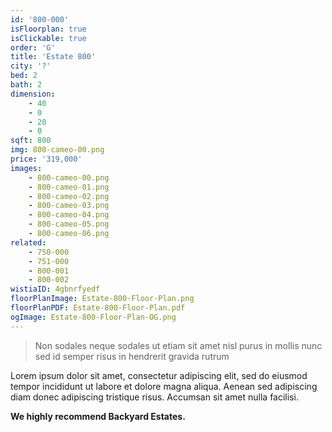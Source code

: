 ```yaml
---
id: '800-000'
isFloorplan: true
isClickable: true
order: 'G'
title: 'Estate 800'
city: '?'
bed: 2
bath: 2
dimension:
    - 40
    - 0
    - 20
    - 0
sqft: 800
img: 800-cameo-00.png
price: '319,000'
images:
    - 800-cameo-00.png
    - 800-cameo-01.png
    - 800-cameo-02.png
    - 800-cameo-03.png
    - 800-cameo-04.png
    - 800-cameo-05.png
    - 800-cameo-06.png
related:
    - 750-000
    - 751-000
    - 800-001
    - 800-002
wistiaID: 4gbnrfyedf
floorPlanImage: Estate-800-Floor-Plan.png
floorPlanPDF: Estate-800-Floor-Plan.pdf
ogImage: Estate-800-Floor-Plan-OG.png
---
```


> Non sodales neque sodales ut etiam sit amet nisl purus in mollis nunc sed id semper risus in hendrerit gravida rutrum

Lorem ipsum dolor sit amet, consectetur adipiscing elit, sed do eiusmod tempor incididunt ut labore et dolore magna aliqua. Aenean sed adipiscing diam donec adipiscing tristique risus. Accumsan sit amet nulla facilisi.

**We highly recommend Backyard Estates.**
